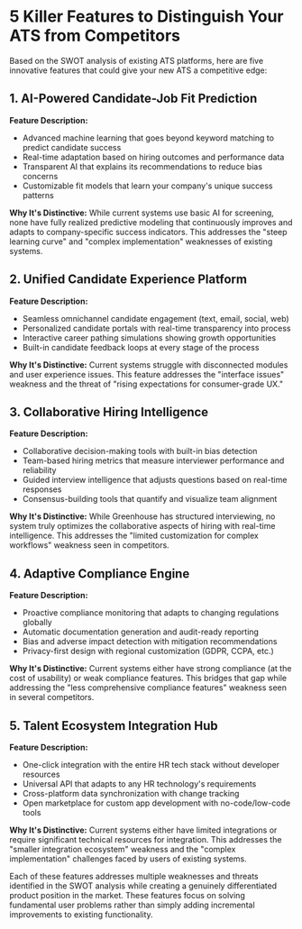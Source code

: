 # 5 Killer Features to Distinguish Your ATS from Competitors

Based on the SWOT analysis of existing ATS platforms, here are five innovative features that could give your new ATS a competitive edge:

## 1. AI-Powered Candidate-Job Fit Prediction

**Feature Description:**
- Advanced machine learning that goes beyond keyword matching to predict candidate success
- Real-time adaptation based on hiring outcomes and performance data
- Transparent AI that explains its recommendations to reduce bias concerns
- Customizable fit models that learn your company's unique success patterns

**Why It's Distinctive:**
While current systems use basic AI for screening, none have fully realized predictive modeling that continuously improves and adapts to company-specific success indicators. This addresses the "steep learning curve" and "complex implementation" weaknesses of existing systems.

## 2. Unified Candidate Experience Platform

**Feature Description:**
- Seamless omnichannel candidate engagement (text, email, social, web)
- Personalized candidate portals with real-time transparency into process
- Interactive career pathing simulations showing growth opportunities
- Built-in candidate feedback loops at every stage of the process

**Why It's Distinctive:**
Current systems struggle with disconnected modules and user experience issues. This feature addresses the "interface issues" weakness and the threat of "rising expectations for consumer-grade UX."

## 3. Collaborative Hiring Intelligence

**Feature Description:**
- Collaborative decision-making tools with built-in bias detection
- Team-based hiring metrics that measure interviewer performance and reliability
- Guided interview intelligence that adjusts questions based on real-time responses
- Consensus-building tools that quantify and visualize team alignment

**Why It's Distinctive:**
While Greenhouse has structured interviewing, no system truly optimizes the collaborative aspects of hiring with real-time intelligence. This addresses the "limited customization for complex workflows" weakness seen in competitors.

## 4. Adaptive Compliance Engine

**Feature Description:**
- Proactive compliance monitoring that adapts to changing regulations globally
- Automatic documentation generation and audit-ready reporting
- Bias and adverse impact detection with mitigation recommendations
- Privacy-first design with regional customization (GDPR, CCPA, etc.)

**Why It's Distinctive:**
Current systems either have strong compliance (at the cost of usability) or weak compliance features. This bridges that gap while addressing the "less comprehensive compliance features" weakness seen in several competitors.

## 5. Talent Ecosystem Integration Hub

**Feature Description:**
- One-click integration with the entire HR tech stack without developer resources
- Universal API that adapts to any HR technology's requirements
- Cross-platform data synchronization with change tracking
- Open marketplace for custom app development with no-code/low-code tools

**Why It's Distinctive:**
Current systems either have limited integrations or require significant technical resources for integration. This addresses the "smaller integration ecosystem" weakness and the "complex implementation" challenges faced by users of existing systems.

Each of these features addresses multiple weaknesses and threats identified in the SWOT analysis while creating a genuinely differentiated product position in the market. These features focus on solving fundamental user problems rather than simply adding incremental improvements to existing functionality.
